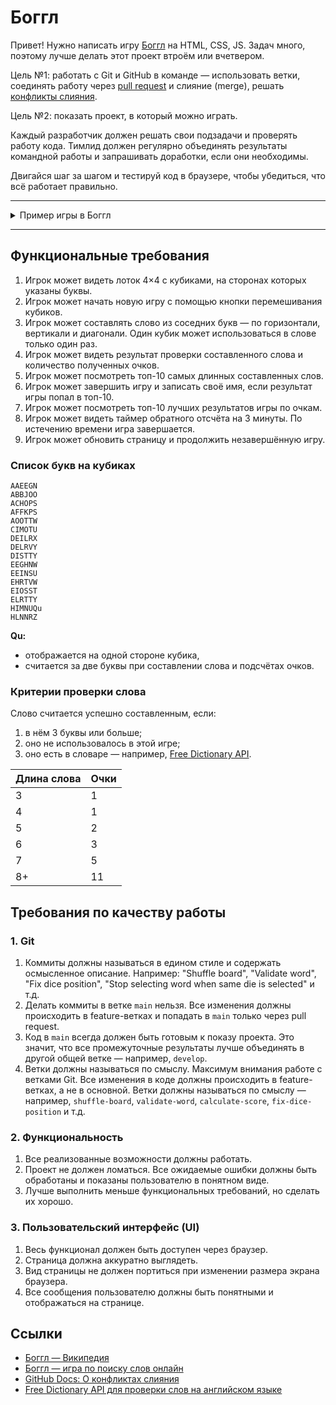 # Боггл

Привет! Нужно написать игру [Боггл](https://ru.wikipedia.org/wiki/Боггл) на HTML, CSS, JS. Задач много, поэтому лучше делать этот проект втроём или вчетвером.

Цель №1: работать с Git и GitHub в команде — использовать ветки, соединять работу через [pull request](https://docs.github.com/ru/pull-requests/collaborating-with-pull-requests/proposing-changes-to-your-work-with-pull-requests/about-pull-requests) и слияние (merge), решать [конфликты слияния](https://docs.github.com/ru/pull-requests/collaborating-with-pull-requests/addressing-merge-conflicts/about-merge-conflicts).

Цель №2: показать проект, в который можно играть.

Каждый разработчик должен решать свои подзадачи и проверять работу кода. Тимлид должен регулярно объединять результаты командной работы и запрашивать доработки, если они необходимы.

Двигайся шаг за шагом и тестируй код в браузере, чтобы убедиться, что всё работает правильно.

---

<!-- markdownlint-disable no-inline-html -->
<details>
  <summary>Пример игры в Боггл</summary>
  <img src="files/boggle-mockup.gif" alt="Пример игры в Боггл" width="400">
</details>
<!-- markdownlint-enable no-inline-html -->

---

## Функциональные требования
1. Игрок может видеть лоток 4×4 с кубиками, на сторонах которых указаны буквы.
2. Игрок может начать новую игру с помощью кнопки перемешивания кубиков.
3. Игрок может составлять слово из соседних букв — по горизонтали, вертикали и диагонали. Один кубик может использоваться в слове только один раз.
4. Игрок может видеть результат проверки составленного слова и количество полученных очков.
5. Игрок может посмотреть топ-10 самых длинных составленных слов.
6. Игрок может завершить игру и записать своё имя, если результат игры попал в топ-10.
7. Игрок может посмотреть топ-10 лучших результатов игры по очкам.
8. Игрок может видеть таймер обратного отсчёта на 3 минуты. По истечению времени игра завершается.
9. Игрок может обновить страницу и продолжить незавершённую игру.

### Список букв на кубиках

```text
AAEEGN
ABBJOO
ACHOPS
AFFKPS
AOOTTW
CIMOTU
DEILRX
DELRVY
DISTTY
EEGHNW
EEINSU
EHRTVW
EIOSST
ELRTTY
HIMNUQu
HLNNRZ
```

**Qu:**
- отображается на одной стороне кубика,
- считается за две буквы при составлении слова и подсчётах очков.

### Критерии проверки слова
Слово считается успешно составленным, если:
1. в нём 3 буквы или больше;
2. оно не использовалось в этой игре;
3. оно есть в словаре — например, [Free Dictionary API](https://dictionaryapi.dev/).

| Длина слова | Очки |
| ----------- | ---- |
| 3           | 1    |
| 4           | 1    |
| 5           | 2    |
| 6           | 3    |
| 7           | 5    |
| 8+          | 11   |

## Требования по качеству работы

### 1. Git
1. Коммиты должны называться в едином стиле и содержать осмысленное описание.
   Например: "Shuffle board", "Validate word", "Fix dice position", "Stop selecting word when same die is selected" и т.д.
2. Делать коммиты в ветке `main` нельзя. Все изменения должны происходить в feature-ветках и попадать в `main` только через pull request.
3. Код в `main` всегда должен быть готовым к показу проекта. Это значит, что все промежуточные результаты лучше объединять в другой общей ветке — например, `develop`.
4. Ветки должны называться по смыслу. Максимум внимания работе с ветками Git. Все изменения в коде должны происходить в feature-ветках, а не в основной. Ветки должны называться по смыслу — например, `shuffle-board`, `validate-word`, `calculate-score`, `fix-dice-position` и т.д.

### 2. Функциональность
1. Все реализованные возможности должны работать.
2. Проект не должен ломаться. Все ожидаемые ошибки должны быть обработаны и показаны пользователю в понятном виде.
3. Лучше выполнить меньше функциональных требований, но сделать их хорошо.

### 3. Пользовательский интерфейс (UI)
1. Весь функционал должен быть доступен через браузер.
2. Страница должна аккуратно выглядеть.
3. Вид страницы не должен портиться при изменении размера экрана браузера.
4. Все сообщения пользователю должны быть понятными и отображаться на странице.

## Ссылки

- [Боггл — Википедия](https://ru.wikipedia.org/wiki/Боггл)
- [Боггл — игра по поиску слов онлайн](https://ru.puzzle-words.com/boggle-4x4/)
- [GitHub Docs: О конфликтах слияния](https://docs.github.com/ru/pull-requests/collaborating-with-pull-requests/addressing-merge-conflicts/about-merge-conflicts)
- [Free Dictionary API для проверки слов на английском языке](https://dictionaryapi.dev/)
